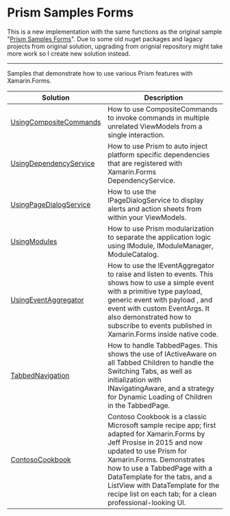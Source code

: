 # Prism Samples Forms

This is a new implementation with the same functions as the original sample "[Prism Samples Forms](https://github.com/PrismLibrary/Prism-Samples-Forms)". Due to some old nuget packages and lagacy projects from original solution, upgrading from orignial repository might take more work so I create new solution instead. 


----------

Samples that demonstrate how to use various Prism features with Xamarin.Forms.

| Solution | Description |
-----------|-------------|
| [UsingCompositeCommands][1] |How to use CompositeCommands to invoke commands in multiple unrelated ViewModels from a single interaction.
| [UsingDependencyService][2] |How to use Prism to auto inject platform specific dependencies that are registered with Xamarin.Forms DependencyService.
| [UsingPageDialogService][3] |How to use the IPageDialogService to display alerts and action sheets from within your ViewModels.
| [UsingModules][4] |How to use Prism modularization to separate the application logic using IModule, IModuleManager, ModuleCatalog.
| [UsingEventAggregator][5] |How to use the IEventAggregator to raise and listen to events. This shows how to use a simple event with a primitive type payload, generic event with payload <T>, and event with custom EventArgs. It also demonstrated how to subscribe to events published in Xamarin.Forms inside native code.
| [TabbedNavigation][6] |How to handle TabbedPages. This shows the use of IActiveAware on all Tabbed Children to handle the Switching Tabs, as well as initialization with INavigatingAware, and a strategy for Dynamic Loading of Children in the TabbedPage.
| [ContosoCookbook][7] |Contoso Cookbook is a classic Microsoft sample recipe app; first adapted for Xamarin.Forms by Jeff Prosise in 2015 and now updated to use Prism for Xamarin.Forms. Demonstrates how to use a TabbedPage with a DataTemplate for the tabs, and a ListView with DataTemplate for the recipe list on each tab; for a clean professional-looking UI.





[1]: UsingCompositeCommands/
[2]: UsingDependencyService/
[3]: UsingPageDialogService/
[4]: UsingModules/
[5]: UsingEventAggregator/
[6]: TabbedNavigation/
[7]: ContosoCookbook/



